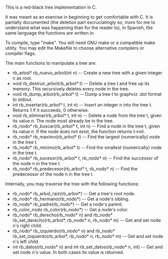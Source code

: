 This is a red-black tree implementation in C.

It was meant as an exercise in beginning to get comfortable with C. It is partially documented (the deletion part excruciatingly so, more for me to understand what was happening than for the reader to), in Spanish, the same language the functions are written in.

To compile, type "make". You will need GNU make or a compatible make utility. You may edit the Makefile to choose alternative compilers or compiler flags.

The main functions to manipulate a tree are:

* rb_arbol* rb_nuevo_arbol(int n) -- Create a new tree with a given integer n as root.
* void rb_destruir_arbol(rb_arbol* t) -- Delete a tree t and free up its memory. This recursively deletes every node in the tree.
* void rb_dump_arbol(rb_arbol* t) -- Dump a tree t to graphviz .dot format to stdout.
* int rb_insertar(rb_arbol* t, int n) -- Insert an integer n into the tree t. Returns 1 if it succeeds, 0 otherwise.
* void rb_eliminar(rb_arbol* t, int n) -- Delete a node from the tree t, given its value n. The node must already be in the tree.
* rb_nodo* rb_buscar(rb_arbol* t, int n) -- Find a node in the tree t, given its value n. If the node does not exist, the function returns t->nil.
* rb_nodo* rb_maximo(rb_arbol* t) -- Find the largest (numerically) node in the tree t.
* rb_nodo* rb_minimo(rb_arbol* t) -- Find the smallest (numerically) node in the tree t.
* rb_nodo* rb_sucesor(rb_arbol* t, rb_nodo* n) -- Find the successor of the node n in the tree t.
* rb_nodo* rb_predecesor(rb_arbol* t, rb_nodo* n) -- Find the predecessor of the node n in the tree t.

Internally, you may traverse the tree with the following functions:

* rb_nodo* rb_arbol_raiz(rb_arbol*) -- Get a tree's root node.
* rb_nodo* rb_hermano(rb_nodo*) -- Get a node's sibling.
* rb_nodo* rb_padre(rb_nodo*) -- Get a node's parent.
* rb_color_nodo rb_color(rb_nodo*) -- Get a node's color.
* rb_nodo* rb_derecho(rb_nodo* n) and rb_nodo* rb_set_derecho(rb_arbol\*, rb_nodo\* n, rb_nodo\* m) -- Get and set node n's right child.
* rb_nodo* rb_izquierdo(rb_nodo* n) and rb_nodo* rb_set_izquierdo(rb_arbol\*, rb_nodo\* n, rb_nodo\* m) -- Get and set node n's left child.   
* int rb_datos(rb_nodo* n) and int rb_set_datos(rb_nodo* n, int) -- Get and set node n's value. In both cases its value is returned.
